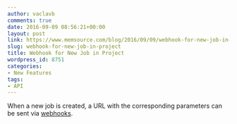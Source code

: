 ```yaml
---
author: vaclavb
comments: true
date: 2016-09-09 08:56:21+00:00
layout: post
link: https://www.memsource.com/blog/2016/09/09/webhook-for-new-job-in-project/
slug: webhook-for-new-job-in-project
title: Webhook for New Job in Project
wordpress_id: 8751
categories:
- New Features
tags:
- API
---
```


When a new job is created, a URL with the corresponding parameters can be sent via [webhooks](http://wiki.memsource.com/wiki/Memsource_API#Webhooks).
